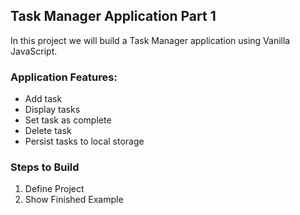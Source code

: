 ## Task Manager Application Part 1

In this project we will build a Task Manager application using Vanilla JavaScript.

### Application Features:

- Add task
- Display tasks
- Set task as complete
- Delete task
- Persist tasks to local storage

### Steps to Build

1. Define Project
2. Show Finished Example
